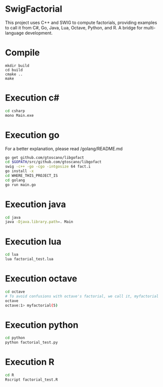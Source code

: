 # SwigFactorial
This project uses C++ and SWIG to compute factorials, providing examples to call it from C#, Go, Java, Lua, Octave, Python, and R. A bridge for multi-language development.


# Compile
```
mkdir build
cd build
cmake ..
make
```

# Execution c#
```sh
cd csharp
mono Main.exe
```

# Execution go
For a better explanation, please read /golang/README.md
```sh
go get github.com/gtoscano/libgofact
cd $GOPATH/src/github.com/gtoscano/libgofact
swig -c++ -go -cgo -intgosize 64 fact.i
go install -x
cd WHERE_THIS_PROJECT_IS
cd golang
go run main.go 

```

# Execution java
```sh
cd java 
java -Djava.library.path=. Main

```

# Execution lua
```sh
cd lua
lua factorial_test.lua
```

# Execution octave


```sh
cd octave 
# To avoid confusions with octave's factorial, we call it, myfactorial
octave
octave:1> myfactorial(5)

```

# Execution python
```sh
cd python
python factorial_test.py
```

# Execution R
```sh
cd R 
Rscript factorial_test.R
```


